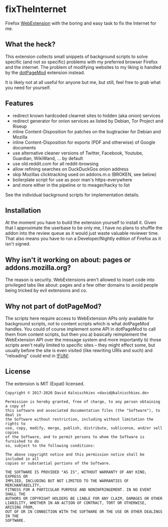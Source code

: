 # fixTheInternet

Firefox [WebExtension](https://developer.mozilla.org/en-US/docs/Mozilla/Add-ons/WebExtensions)
with the boring and easy task to fix the Internet for me.

## What the heck?

This extension collects small snippets of background scripts to solve specific
(and not so specific) problems with my preferred browser Firefox and the
internet. The problem of modifying websites to my liking is handled by the
[dotPageMod](https://github.com/DonKult/dotPageMod) extension instead.

It is likely not at all useful for anyone but me, but
still, feel free to grab what you need for yourself.

## Features

* redirect known hardcoded clearnet sites to hidden (aka onion) services
* redirect generator for onion services as listed by Debian, Tor Project and Riseup
* inline Content-Disposition for patches on the bugtracker for Debian and Mozilla
* inline Content-Disposition for exports (PDF and otherwise) of Google documents
* use alternative cleaner versions of Twitter, Facebook, Youtube, Guardian, WikiWand, … by default
* use old.reddit.com for all reddit-browsing
* allow refining searches on DuckDuckGos onion address
* skip Mozillas clicktracking used on addons.m.o (BROKEN, see below)
* boilerplate script for use as poor man's https-everywhere
* and more either in the pipeline or to meager/hacky to list

See the individual background scripts for implementation details.

## Installation

At the moment you have to build the extension yourself to install it. Given
that I approximate the userbase to be only me, I have no plans to shuffle the
addon into the review queue as it would just waste valuable reviewer time.
That also means you have to run a Developer/Nightly edition of Firefox as it
isn't signed.

## Why isn't it working on about: pages or addons.mozilla.org?

The reason is security. WebExtensions aren't allowed to insert code into
privileged tabs like about: pages and a few other domains to avoid people
being tricked by evil extensions and co.

## Why not part of dotPageMod?

The scripts here require access to WebExtension APIs only available for
background scripts, not to content scripts which is what dotPageMod handles.
You could of course implement some API in dotPageMod to call them from
content scripts, but then you a) basically reimplement the WebExtension API
over the message system and more importantly b) those scripts aren't really
limited to specific sites – they might effect some, but usually before the site
is even visited (like rewriting URIs and such) and "reloading" could end in [!FUN!](http://dwarffortresswiki.org/index.php/Fun).

## License

The extension is MIT (Expat) licensed.

	Copyright © 2017-2020 David Kalnischkies <david@kalnischkies.de>

	Permission is hereby granted, free of charge, to any person obtaining a copy of
	this software and associated documentation files (the "Software"), to deal in
	the Software without restriction, including without limitation the rights to
	use, copy, modify, merge, publish, distribute, sublicense, and/or sell copies
	of the Software, and to permit persons to whom the Software is furnished to do
	so, subject to the following conditions:

	The above copyright notice and this permission notice shall be included in all
	copies or substantial portions of the Software.

	THE SOFTWARE IS PROVIDED "AS IS", WITHOUT WARRANTY OF ANY KIND, EXPRESS OR
	IMPLIED, INCLUDING BUT NOT LIMITED TO THE WARRANTIES OF MERCHANTABILITY,
	FITNESS FOR A PARTICULAR PURPOSE AND NONINFRINGEMENT. IN NO EVENT SHALL THE
	AUTHORS OR COPYRIGHT HOLDERS BE LIABLE FOR ANY CLAIM, DAMAGES OR OTHER
	LIABILITY, WHETHER IN AN ACTION OF CONTRACT, TORT OR OTHERWISE, ARISING FROM,
	OUT OF OR IN CONNECTION WITH THE SOFTWARE OR THE USE OR OTHER DEALINGS IN THE
	SOFTWARE.
